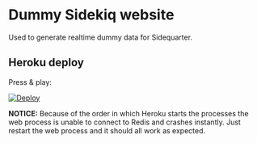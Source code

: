 # Dummy Sidekiq website

Used to generate realtime dummy data for Sidequarter.

## Heroku deploy

Press & play:

[![Deploy](https://www.herokucdn.com/deploy/button.svg)](https://heroku.com/deploy)

**NOTICE:** Because of the order in which Heroku starts the processes the web process is unable
to connect to Redis and crashes instantly. Just restart the web process and it should all work as expected.
